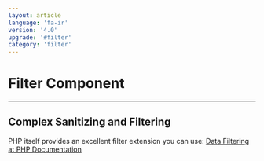 ```yaml
---
layout: article
language: 'fa-ir'
version: '4.0'
upgrade: '#filter'
category: 'filter'
---
```

# Filter Component

* * *

## Complex Sanitizing and Filtering

PHP itself provides an excellent filter extension you can use: [Data Filtering at PHP Documentation](https://www.php.net/manual/en/book.filter.php)
